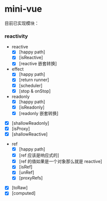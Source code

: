# mini-vue

目前已实现模块：

### reactivity

- reactive
  - [x] [happy path]
  - [x] [isReactive]
  - [x] [reactive 嵌套转换]
- effect
  - [x] [happy path]
  - [x] [return runner]
  - [x] [scheduler]
  - [x] [stop & onStop]
- readonly
  - [x] [happy path]
  - [x] [isReadonly]
  - [x] [readonly 嵌套转换]
- [x] [shallowReadonly]
- [x] [isProxy]
- [x] [shallowReactive]
- ref
  - [x] [happy path]
  - [x] [ref 应该是响应式的]
  - [x] [ref 的值如果是一个对象那么就是 reactive]
  - [x] [isRef]
  - [x] [unRef]
  - [x] [proxyRefs]
- [x] [toRaw]
- [x] [computed]
